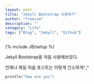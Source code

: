 ```yaml
---
layout: post
title: "Jekyll Bootstrap 사용하기"
author: "freeism"
description: ""
category: "Life" 
tags: ["Blog", "Jekyll", "Github"]
---
```

{% include JB/setup %}

Jekyll Bootstrap을 처음 사용해보았다.

언제나 제일 처음 포스트는 이렇게 간소하게^_^

```swift
println("how are you")
```
